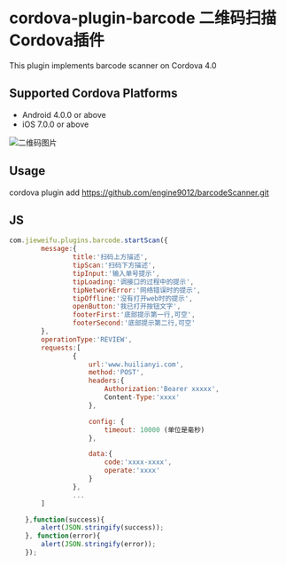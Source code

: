 # cordova-plugin-barcode 二维码扫描Cordova插件

This plugin implements barcode scanner on Cordova 4.0

## Supported Cordova Platforms

* Android 4.0.0 or above
* iOS 7.0.0 or above

![二维码图片](https://github.com/engine9012/barcodeScanner/blob/master/IMG_0650.PNG)

## Usage

cordova plugin add https://github.com/engine9012/barcodeScanner.git

## JS 
``` js
com.jieweifu.plugins.barcode.startScan({
        message:{
                title:'扫码上方描述',
                tipScan:'扫码下方描述',
                tipInput:'输入单号提示',
                tipLoading:'调接口的过程中的提示',
                tipNetworkError:'网络错误时的提示',
                tipOffline:'没有打开web时的提示',
                openButton:'我已打开按钮文字',
                footerFirst:'底部提示第一行,可空',
                footerSecond:'底部提示第二行,可空'
        },
        operationType:'REVIEW',
        requests:[
                {
                    url:'www.huilianyi.com',
                    method:'POST',
                    headers:{
                        Authorization:'Bearer xxxxx',
                        Content-Type:'xxxx'
                    },

					config: {
						timeout: 10000 (单位是毫秒)
					},

                    data:{
                        code:'xxxx-xxxx',
                        operate:'xxxx'
                    }
                },
                ...
        ]

    },function(success){
        alert(JSON.stringify(success));
    }, function(error){
        alert(JSON.stringify(error));   
    });
```





